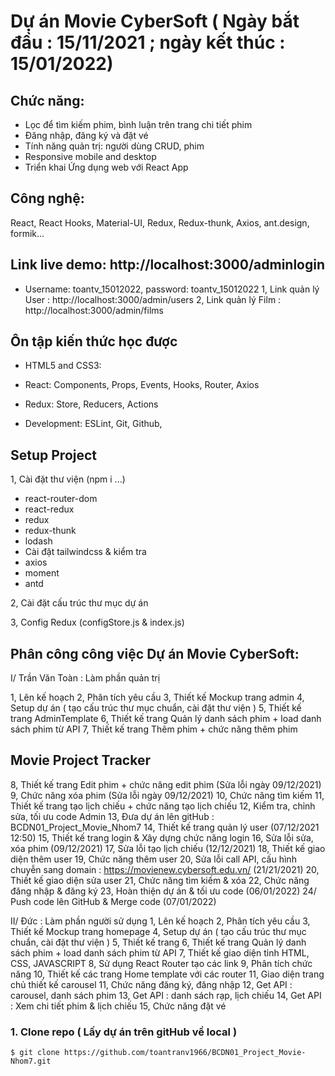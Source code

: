 
# Dự án Movie CyberSoft ( Ngày bắt đầu : 15/11/2021 ; ngày kết thúc : 15/01/2022)
## Chức năng:
- Lọc để tìm kiếm phim, bình luận trên trang chi tiết phim
- Đăng nhập, đăng ký và đặt vé
- Tính năng quản trị: người dùng CRUD, phim
- Responsive mobile and desktop
- Triển khai Ứng dụng web với React App

## Công nghệ:
React, React Hooks, Material-UI, Redux, Redux-thunk, Axios, ant.design, formik...

## Link live demo: http://localhost:3000/adminlogin
- Username: toantv_15012022, password: toantv_15012022
1, Link quản lý User : http://localhost:3000/admin/users
2, Link quản lý Film : http://localhost:3000/admin/films

## Ôn tập kiến thức học được

- HTML5 and CSS3: 
- React: Components, Props, Events, Hooks, Router, Axios
- Redux: Store, Reducers, Actions

- Development: ESLint, Git, Github,

## Setup Project
1, Cài đặt thư viện (npm i ...)
- react-router-dom
- react-redux
- redux
- redux-thunk
- lodash
- Cài đặt tailwindcss & kiểm tra
- axios
- moment
- antd

2, Cài đặt cấu trúc thư mục dự án 

3, Config Redux (configStore.js & index.js)

## Phân công công việc Dự án Movie CyberSoft:

I/ Trần Văn Toàn : Làm phần quản trị

1, Lên kế hoạch
2, Phân tích yêu cầu
3, Thiết kế Mockup trang admin
4, Setup dự án ( tạo cấu trúc thư mục chuẩn, cài đặt thư viện )
5, Thiết kế trang AdminTemplate
6, Thiết kế trang Quản lý danh sách phim + load danh sách phim từ API
7, Thiết kế trang Thêm phim + chức năng thêm phim

## Movie Project Tracker

8, Thiết kế trang Edit phim + chức năng edit phim (Sửa lỗi ngày 09/12/2021)
9, Chức năng xóa phim (Sửa lỗi ngày 09/12/2021)
10, Chức năng tìm kiếm
11, Thiết kế trang tạo lịch chiếu + chức năng tạo lịch chiếu 
12, Kiểm tra, chỉnh sửa, tối ưu code Admin
13, Đưa dự án lên gitHub : BCDN01_Project_Movie_Nhom7
14, Thiết kế trang quản lý user (07/12/2021 12:50)
15, Thiết kế trang login & Xây dựng chức năng login
16, Sửa lỗi sửa, xóa phim (09/12/2021)
17, Sửa lỗi tạo lịch chiếu (12/12/2021)
18, Thiết kế giao diện thêm user
19, Chức năng thêm user 
20, Sửa lỗi call API, cấu hình chuyễn sang domain : https://movienew.cybersoft.edu.vn/ (21/21/2021)
20, Thiết kế giao diện sửa user
21, Chức năng tìm kiếm & xóa 
22, Chức năng đăng nhập & đăng ký
23, Hoàn thiện dự án & tối ưu code (06/01/2022)
24/ Push code lên GitHub & Merge code (07/01/2022)


II/ Đức : Làm phần người sử dụng
1, Lên kế hoạch
2, Phân tích yêu cầu
3, Thiết kế Mockup trang homepage
4, Setup dự án ( tạo cấu trúc thư mục chuẩn, cài đặt thư viện )
5, Thiết kế trang 
6, Thiết kế trang Quản lý danh sách phim + load danh sách phim từ API
7, Thiết kế giao diện tỉnh HTML, CSS, JAVASCRIPT
8, Sử dụng React Router tạo các link
9, Phân tích chức năng
10, Thiết kế các trang Home template với các router
11, Giao diện trang chủ thiết kế carousel
11, Chức năng đăng ký, đăng nhập
12, Get API : carousel, danh sách phim
13, Get API : danh sách rạp, lịch chiếu
14, Get API : Xem chi tiết phim & lịch chiếu
15, Chức năng đặt vé





### 1. Clone repo ( Lấy dự án trên gitHub về local )

```
$ git clone https://github.com/toantranv1966/BCDN01_Project_Movie-Nhom7.git

```